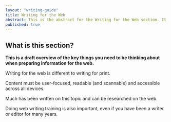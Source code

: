 ```yaml
---
layout: "writing-guide"
title: Writing for the Web
abstract: This is the abstract for the Writing for the Web section. It is used to populate a blurb on the content guide homepage.
published: true
---
```

## What is this section?

**This is a draft overview of the key things you need to be thinking about when preparing information for the web.**

Writing for the web is different to writing for print. 

Content must be user-focused, readable (and scannable) and accessible across all devices. 

Much has been written on this topic and can be researched on the web. 

Doing web writing training is also important, even if you have been a writer or editor for many years.
